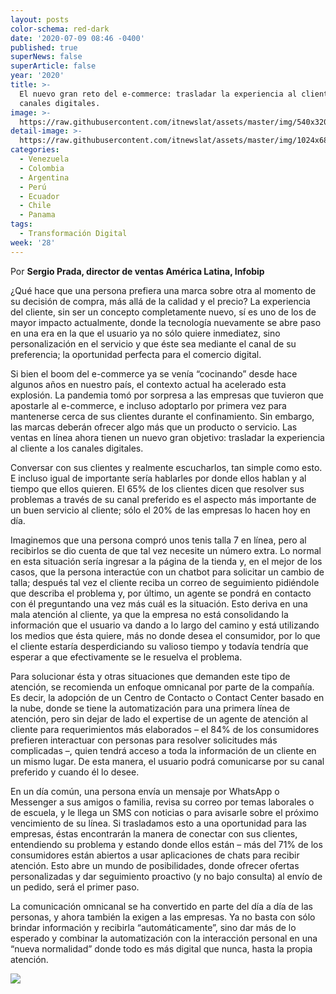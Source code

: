```yaml
---
layout: posts
color-schema: red-dark
date: '2020-07-09 08:46 -0400'
published: true
superNews: false
superArticle: false
year: '2020'
title: >-
  El nuevo gran reto del e-commerce: trasladar la experiencia al cliente a los
  canales digitales.
image: >-
  https://raw.githubusercontent.com/itnewslat/assets/master/img/540x320/Sergio-Prada-p.jpg
detail-image: >-
  https://raw.githubusercontent.com/itnewslat/assets/master/img/1024x680/Sergio-Prada-g.jpg
categories:
  - Venezuela
  - Colombia
  - Argentina
  - Perú
  - Ecuador
  - Chile
  - Panama
tags:
  - Transformación Digital
week: '28'
---
```

Por  **Sergio Prada, director de ventas América Latina, Infobip**

¿Qué hace que una persona prefiera una marca sobre otra al momento de su decisión de compra, más allá de la calidad y el precio? La experiencia del cliente, sin ser un concepto completamente nuevo, sí es uno de los de mayor impacto actualmente, donde la tecnología nuevamente se abre paso en una era en la que el usuario ya no sólo quiere inmediatez, sino personalización en el servicio y que éste sea mediante el canal de su preferencia; la oportunidad perfecta para el comercio digital.

Si bien el boom del e-commerce ya se venía “cocinando” desde hace algunos años en nuestro país, el contexto actual ha acelerado esta explosión. La pandemia tomó por sorpresa a las empresas que tuvieron que apostarle al e-commerce, e incluso adoptarlo por primera vez para mantenerse cerca de sus clientes durante el confinamiento. Sin embargo, las marcas deberán ofrecer algo más que un producto o servicio. Las ventas en línea ahora tienen un nuevo gran objetivo: trasladar la experiencia al cliente a los canales digitales.

Conversar con sus clientes y realmente escucharlos, tan simple como esto. E incluso igual de importante sería hablarles por donde ellos hablan y al tiempo que ellos quieren. El 65% de los clientes dicen que resolver sus problemas a través de su canal preferido es el aspecto más importante de un buen servicio al cliente; sólo el 20% de las empresas lo hacen hoy en día.

Imaginemos que una persona compró unos tenis talla 7 en línea, pero al recibirlos se dio cuenta de que tal vez necesite un número extra. Lo normal en esta situación sería ingresar a la página de la tienda y, en el mejor de los casos, que la persona interactúe con un chatbot para solicitar un cambio de talla; después tal vez el cliente reciba un correo de seguimiento pidiéndole que describa el problema y, por último, un agente se pondrá en contacto con él preguntando una vez más cuál es la situación. Esto deriva en una mala atención al cliente, ya que la empresa no está consolidando la información que el usuario va dando a lo largo del camino y está utilizando los medios que ésta quiere, más no donde desea el consumidor, por lo que el cliente estaría desperdiciando su valioso tiempo y todavía tendría que esperar a que efectivamente se le resuelva el problema.

Para solucionar ésta y otras situaciones que demanden este tipo de atención, se recomienda un enfoque omnicanal por parte de la compañía. Es decir, la adopción de un Centro de Contacto o Contact Center basado en la nube, donde se tiene la automatización para una primera línea de atención, pero sin dejar de lado el expertise de un agente de atención al cliente para requerimientos más elaborados – el 84% de los consumidores prefieren interactuar con personas para resolver solicitudes más complicadas –,  quien tendrá acceso a toda la información de un cliente en un mismo lugar. De esta manera, el usuario podrá comunicarse por su canal preferido y cuando él lo desee.

En un día común, una persona envía un mensaje por WhatsApp o Messenger a sus amigos o familia, revisa su correo por temas laborales o de escuela, y le llega un SMS con noticias o para avisarle sobre el próximo vencimiento de su línea. Si trasladamos esto a una oportunidad para las empresas, éstas encontrarán la manera de conectar con sus clientes, entendiendo su problema y estando donde ellos están – más del 71% de los consumidores están abiertos a usar aplicaciones de chats para recibir atención. Esto abre un mundo de posibilidades, donde ofrecer ofertas personalizadas y dar seguimiento proactivo (y no bajo consulta) al envío de un pedido, será el primer paso.

La comunicación omnicanal se ha convertido en parte del día a día de las personas, y ahora también la exigen a las empresas. Ya no basta con sólo brindar información y recibirla “automáticamente”, sino dar más de lo esperado y combinar la automatización con la interacción personal en una “nueva normalidad” donde todo es más digital que nunca, hasta la propia atención.

<img src="https://tracker.metricool.com/c3po.jpg?hash=56f88a41e39ab42c063cc51676587a04"/>
